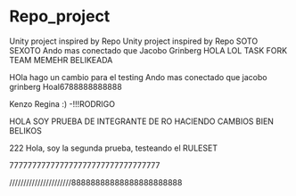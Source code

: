 # Repo_project
Unity project inspired by Repo 
Unity project inspired by Repo SOTO SEXOTO
Ando mas conectado que Jacobo Grinberg
HOLA LOL TASK FORK TEAM MEMEHR BELIKEADA

HOla hago un cambio para el testing
Ando mas conectado que jacobo grinberg
Hoal6788888888888

Kenzo
Regina :)
-!!!RODRIGO



HOLA SOY PRUEBA DE INTEGRANTE DE RO HACIENDO CAMBIOS BIEN BELIKOS

222 Hola, soy la segunda prueba, testeando el RULESET

777777777777777777777777777777777


//////////////////////88888888888888888888888

